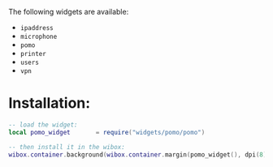 The following widgets are available:
- `ipaddress`
- `microphone`
- `pomo`
- `printer`
- `users`
- `vpn`

Installation:
==============

```lua
-- load the widget:
local pomo_widget		= require("widgets/pomo/pomo")

-- then install it in the wibox:
wibox.container.background(wibox.container.margin(pomo_widget(), dpi(8), dpi(10)), vol_bg),
```
